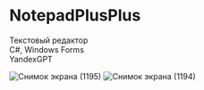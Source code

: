 # NotepadPlusPlus  
  
Текстовый редактор  
C#, Windows Forms  
YandexGPT  

![Снимок экрана (1195)](https://github.com/syetnoy/NotepadPlusPlus/assets/83402627/f935d01d-ace8-4998-9da9-38f6e8a62578)
![Снимок экрана (1194)](https://github.com/syetnoy/NotepadPlusPlus/assets/83402627/be483dc1-0aa0-47d1-b43a-480459adbcb8)
